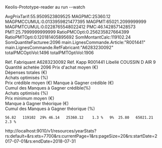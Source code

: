 Keolis-Prototype-reader
au run --watch


AvgPrixTarif:55.9509523809525
MAGPMC:25360.12
MAGPMCCUMUL:0.0133959821477395
MAGPMT:65021.2099999999
MAGPMTCUMUL:0.0228765548022412
PMC:46.1428571428573
PMT:25.7999999999999
RatioPMCOpti:0.256235827664399
RatioPMTOpti:0.120181405895692
SomMontantCalc:119102.24
SomQuantiteFacturee:2096
main.LignesCommande.Article:"R001441"
main.LignesCommande.RefFabricant:"A6283230092"
totalPMCOptiVol:1496
totalPMTOptiVol:1906

Réf. Fabriquant	                              A6283230092
Réf. Kapp	                                    R001441	
Libellé	                                      COUSSIN D AIR 9
Quantité achetée	                            2096
Prix d'achat moyen (€)	
Dépenses totales (€)	
Achats optimisés (%)	
Prix crédible moyen (€)	
Manque à Gagner crédible (€)	
Cumul des Manques à Gagner crédible(%)	
Achats optimisés (%)	
Prix minimum moyen (€)	
Manque à Gagner théorique (€)	
Cumul des Manques à Gagner théorique (%)	
	


	56.82	119102	29%	46.14	25360.12	1.3 %	9%	25.80	65021.21	2.3 %


http://localhost:9010/v1/resources/yearStats?rs:default=&rs:ets=7700&rs:currentPage=1&rs:pageSize=20&rs:startDate=2017-07-01&rs:endDate=2018-07-31
